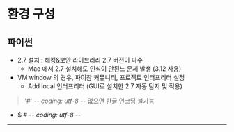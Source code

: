 # 환경 구성
## 파이썬 
- 2.7 설치 : 해킹&보안 라이브러리 2.7 버전이 다수
  * Mac 에서 2.7 설치해도 인식이 안된느 문제 발생 (3.12 사용)
- VM window 의 경우, 파이참 커뮤니티, 프로젝트 인터프리터 설정
  * Add local 인터프리터 (GUI로 설치한 2.7 자동 탐지 및 적용)

> '#' -*- coding: utf-8 -*- 없으면 한글 인코딩 불가능
- $ # -*- coding: utf-8 -*-
---


